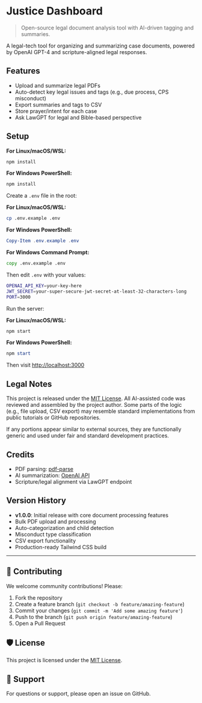 # Justice Dashboard

> Open-source legal document analysis tool with AI-driven tagging and summaries.

A legal-tech tool for organizing and summarizing case documents, powered by OpenAI GPT-4 and scripture-aligned legal responses.

## Features

- Upload and summarize legal PDFs
- Auto-detect key legal issues and tags (e.g., due process, CPS misconduct)
- Export summaries and tags to CSV
- Store prayer/intent for each case
- Ask LawGPT for legal and Bible-based perspective

## Setup

**For Linux/macOS/WSL:**

```bash
npm install
```

**For Windows PowerShell:**

```powershell
npm install
```

Create a `.env` file in the root:

**For Linux/macOS/WSL:**

```bash
cp .env.example .env
```

**For Windows PowerShell:**

```powershell
Copy-Item .env.example .env
```

**For Windows Command Prompt:**

```cmd
copy .env.example .env
```

Then edit `.env` with your values:

```bash
OPENAI_API_KEY=your-key-here
JWT_SECRET=your-super-secure-jwt-secret-at-least-32-characters-long
PORT=3000
```

Run the server:

**For Linux/macOS/WSL:**

```bash
npm start
```

**For Windows PowerShell:**

```powershell
npm start
```

Then visit <http://localhost:3000>

## Legal Notes

This project is released under the [MIT License](./LICENSE).
All AI-assisted code was reviewed and assembled by the project author.
Some parts of the logic (e.g., file upload, CSV export) may resemble standard implementations from public tutorials or GitHub repositories.

If any portions appear similar to external sources, they are functionally generic and used under fair and standard development practices.

## Credits

- PDF parsing: [pdf-parse](https://www.npmjs.com/package/pdf-parse)
- AI summarization: [OpenAI API](https://platform.openai.com/)
- Scripture/legal alignment via LawGPT endpoint

## Version History

- **v1.0.0**: Initial release with core document processing features
- Bulk PDF upload and processing
- Auto-categorization and child detection
- Misconduct type classification
- CSV export functionality
- Production-ready Tailwind CSS build

---

## 🤝 Contributing

We welcome community contributions! Please:

1. Fork the repository
2. Create a feature branch (`git checkout -b feature/amazing-feature`)
3. Commit your changes (`git commit -m 'Add some amazing feature'`)
4. Push to the branch (`git push origin feature/amazing-feature`)
5. Open a Pull Request

## 🛡 License

This project is licensed under the [MIT License](LICENSE).

## 📧 Support

For questions or support, please open an issue on GitHub.